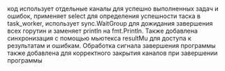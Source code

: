 код использует отдельные каналы для успешно выполненных задач и ошибок, применяет select для 
определения успешности таска в task_worker, использует sync.WaitGroup для дожидания завершения
всех горутин и заменяет println на fmt.Println. Также добавлена синхронизация с помощью мьютекса resultMu 
для доступа к результатам и ошибкам. Обработка сигнала завершения программы также добавлена для корректного 
закрытия каналов при завершении программы
